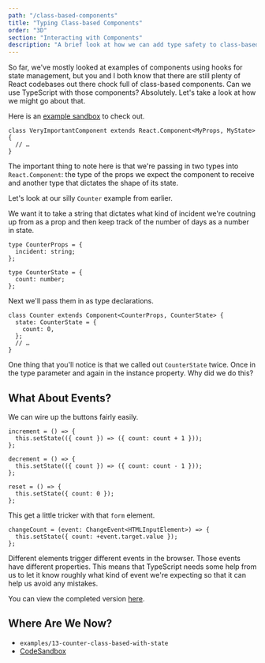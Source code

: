 ```yaml
---
path: "/class-based-components"
title: "Typing Class-based Components"
order: "3D"
section: "Interacting with Components"
description: "A brief look at how we can add type safety to class-based React cmponents."
---
```


So far, we've mostly looked at examples of components using hooks for state management, but you and I both know that there are still plenty of React codebases out there chock full of class-based components. Can we use TypeScript with those components? Absolutely. Let's take a look at how we might go about that.

Here is an [example sandbox](https://codesandbox.io/s/incident-counter-class-based-4h4d5) to check out.

```tsx
class VeryImportantComponent extends React.Component<MyProps, MyState> {
  // …
}
```

The important thing to note here is that we're passing in two types into `React.Component`: the type of the props we expect the component to receive and another type that dictates the shape of its state.

Let's look at our silly `Counter` example from earlier.

We want it to take a string that dictates what kind of incident we're coutning up from as a prop and then keep track of the number of days as a number in state.

```tsx
type CounterProps = {
  incident: string;
};

type CounterState = {
  count: number;
};
```

Next we'll pass them in as type declarations.

```tsx
class Counter extends Component<CounterProps, CounterState> {
  state: CounterState = {
    count: 0,
  };
  // …
}
```

One thing that you'll notice is that we called out `CounterState` twice. Once in the type parameter and again in the instance property. Why did we do this?

## What About Events?

We can wire up the buttons fairly easily.

```tsx
increment = () => {
  this.setState(({ count }) => ({ count: count + 1 }));
};

decrement = () => {
  this.setState(({ count }) => ({ count: count - 1 }));
};

reset = () => {
  this.setState({ count: 0 });
};
```

This get a little tricker with that `form` element.

```tsx
changeCount = (event: ChangeEvent<HTMLInputElement>) => {
  this.setState({ count: +event.target.value });
};
```

Different elements trigger different events in the browser. Those events have different properties. This means that TypeScript needs some help from us to let it know roughly what kind of event we're expecting so that it can help us avoid any mistakes.

You can view the completed version [here][complete].

[complete]: https://codesandbox.io/s/incident-counter-class-based-completed-p1fio

## Where Are We Now?

- `examples/13-counter-class-based-with-state`
- [CodeSandbox](https://codesandbox.io/s/incident-counter-class-based-completed-p1fiofile=/src/Application.tsx)

